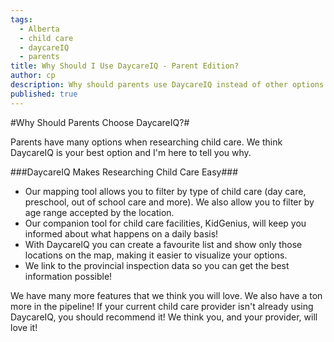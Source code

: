 ```yaml
---
tags:
  - Alberta
  - child care
  - daycareIQ
  - parents
title: Why Should I Use DaycareIQ - Parent Edition?
author: cp
description: Why should parents use DaycareIQ instead of other options out there?  What advantage does DaycareIQ provide?
published: true
---  
```

#Why Should Parents Choose DaycareIQ?#

Parents have many options when researching child care.  We think DaycareIQ is your best option and I'm here to tell you why.

###DaycareIQ Makes Researching Child Care Easy###
*  Our mapping tool allows you to filter by type of child care (day care, preschool, out of school care and more).  We also allow you to filter by age range accepted by the location.
*  Our companion tool for child care facilities, KidGenius, will keep you informed about what happens on a daily basis!
*  With DaycareIQ you can create a favourite list and show only those locations on the map, making it easier to visualize your options.
*  We link to the provincial inspection data so you can get the best information possible!


We have many more features that we think you will love.  We also have a ton more in the pipeline!  If your current child care provider isn't already using DaycareIQ, you should recommend it!  We think you, and your provider, will love it!
